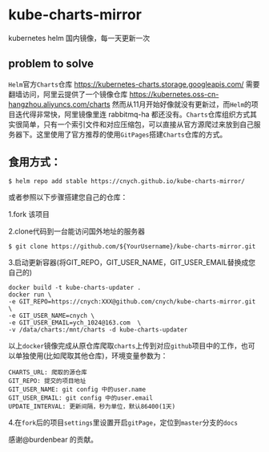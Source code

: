 # kube-charts-mirror
kubernetes helm 国内镜像，每一天更新一次

## problem to solve
`Helm`官方`Charts`仓库 https://kubernetes-charts.storage.googleapis.com/ 需要翻墙访问，阿里云提供了一个镜像仓库 https://kubernetes.oss-cn-hangzhou.aliyuncs.com/charts 然而从11月开始好像就没有更新过，而`Helm`的项目迭代得非常快，阿里镜像里连 rabbitmq-ha 都还没有。`Charts`仓库组织方式其实很简单，只有一个索引文件和对应压缩包，可以直接从官方源爬过来放到自己服务器下。这里使用了官方推荐的使用`GitPages`搭建`Charts`仓库的方式。

## 食用方式：
```
$ helm repo add stable https://cnych.github.io/kube-charts-mirror/
```

或者参照以下步骤搭建您自己的仓库：

1.fork 该项目

2.clone代码到一台能访问国外地址的服务器
```
$ git clone https://github.com/${YourUsername}/kube-charts-mirror.git
```

3.启动更新容器(将GIT_REPO，GIT_USER_NAME，GIT_USER_EMAIL替换成您自己的)
```
docker build -t kube-charts-updater .
docker run \
-e GIT_REPO=https://cnych:XXX@github.com/cnych/kube-charts-mirror.git \
-e GIT_USER_NAME=cnych \
-e GIT_USER_EMAIL=ych_1024@163.com  \
-v /data/charts:/mnt/charts -d kube-charts-updater
```

以上`docker`镜像完成从原仓库爬取`charts`上传到对应`github`项目中的工作，也可以单独使用(比如爬取其他仓库)，环境变量参数为：
```
CHARTS_URL: 爬取的源仓库
GIT_REPO: 提交的项目地址
GIT_USER_NAME: git config 中的user.name
GIT_USER_EMAIL: git config 中的user.email
UPDATE_INTERVAL: 更新间隔，秒为单位，默认86400(1天)
```

4.在`fork`后的项目`settings`里设置开启`gitPage`，定位到`master`分支的`docs`

感谢@burdenbear 的贡献。
